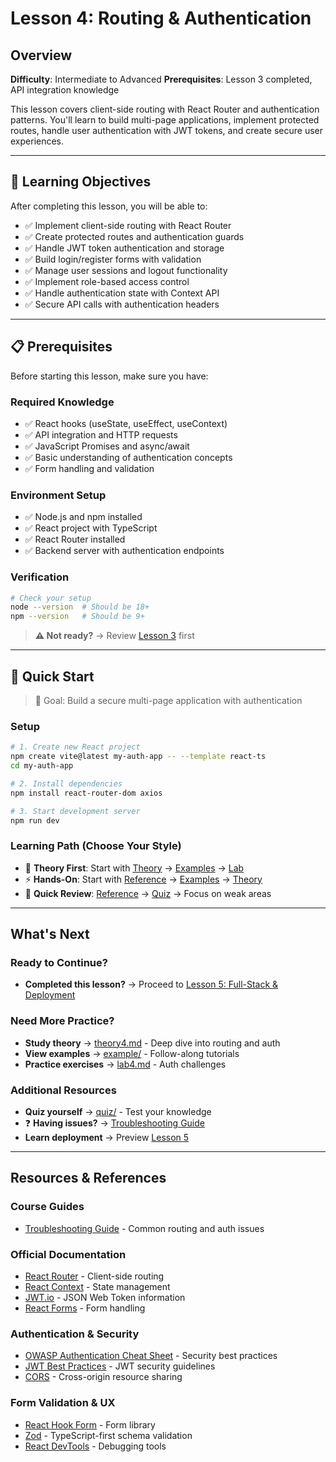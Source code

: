 # Lesson 4: Routing & Authentication

## Overview

**Difficulty**: Intermediate to Advanced
**Prerequisites**: Lesson 3 completed, API integration knowledge

This lesson covers client-side routing with React Router and authentication patterns. You'll learn to build multi-page applications, implement protected routes, handle user authentication with JWT tokens, and create secure user experiences.

---

## 🎯 Learning Objectives

After completing this lesson, you will be able to:

- ✅ Implement client-side routing with React Router
- ✅ Create protected routes and authentication guards
- ✅ Handle JWT token authentication and storage
- ✅ Build login/register forms with validation
- ✅ Manage user sessions and logout functionality
- ✅ Implement role-based access control
- ✅ Handle authentication state with Context API
- ✅ Secure API calls with authentication headers

---

## 📋 Prerequisites

Before starting this lesson, make sure you have:

### Required Knowledge
- ✅ React hooks (useState, useEffect, useContext)
- ✅ API integration and HTTP requests
- ✅ JavaScript Promises and async/await
- ✅ Basic understanding of authentication concepts
- ✅ Form handling and validation

### Environment Setup
- ✅ Node.js and npm installed
- ✅ React project with TypeScript
- ✅ React Router installed
- ✅ Backend server with authentication endpoints

### Verification
```bash
# Check your setup
node --version  # Should be 18+
npm --version   # Should be 9+
```

> **⚠️ Not ready?** → Review [Lesson 3](../lesson3-api-data/) first

---

## 🚀 Quick Start

> 🎯 Goal: Build a secure multi-page application with authentication

### Setup
```bash
# 1. Create new React project
npm create vite@latest my-auth-app -- --template react-ts
cd my-auth-app

# 2. Install dependencies
npm install react-router-dom axios

# 3. Start development server
npm run dev
```

### Learning Path (Choose Your Style)
- 📖 **Theory First**: Start with [Theory](./theory/theory4.md) → [Examples](./example/) → [Lab](./lab/lab4.md)
- ⚡ **Hands-On**: Start with [Reference](./reference/) → [Examples](./example/) → [Theory](./theory/theory4.md)
- 🎯 **Quick Review**: [Reference](./reference/) → [Quiz](./quiz/quiz4.html) → Focus on weak areas

---

## What's Next

### Ready to Continue?
- **Completed this lesson?** → Proceed to [Lesson 5: Full-Stack & Deployment](../lesson5-fullstack-deployment/)

### Need More Practice?
- **Study theory** → [theory4.md](./theory/theory4.md) - Deep dive into routing and auth
- **View examples** → [example/](./example/) - Follow-along tutorials
- **Practice exercises** → [lab4.md](./lab/lab4.md) - Auth challenges

### Additional Resources
- **Quiz yourself** → [quiz/](./quiz/) - Test your knowledge
- ❓ **Having issues?** → [Troubleshooting Guide](../extras/troubleshooting_guide.md)
- **Learn deployment** → Preview [Lesson 5](../lesson5-fullstack-deployment/)

---

## Resources & References

### Course Guides
- [Troubleshooting Guide](../extras/troubleshooting_guide.md) - Common routing and auth issues

### Official Documentation
- [React Router](https://reactrouter.com/) - Client-side routing
- [React Context](https://react.dev/reference/react/useContext) - State management
- [JWT.io](https://jwt.io/) - JSON Web Token information
- [React Forms](https://react.dev/reference/react-dom/components/form) - Form handling

### Authentication & Security
- [OWASP Authentication Cheat Sheet](https://cheatsheetseries.owasp.org/cheatsheets/Authentication_Cheat_Sheet.html) - Security best practices
- [JWT Best Practices](https://tools.ietf.org/html/rfc8725) - JWT security guidelines
- [CORS](https://developer.mozilla.org/en-US/docs/Web/HTTP/CORS) - Cross-origin resource sharing

### Form Validation & UX
- [React Hook Form](https://react-hook-form.com/) - Form library
- [Zod](https://zod.dev/) - TypeScript-first schema validation
- [React DevTools](https://react.dev/learn/react-developer-tools) - Debugging tools